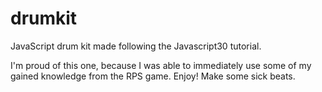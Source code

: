 # drumkit
JavaScript drum kit made following the Javascript30 tutorial.

I'm proud of this one, because I was able to immediately use some of my gained knowledge from the RPS game. Enjoy! Make some sick beats.
